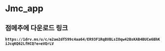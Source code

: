 # Jmc_app
## 점메추에 다운로드 링크
**`https://1drv.ms/u/c/e2ae2df599c4aa64/ER93F1RqBVBLsIOqw42BsKAB4BUCe6BhKiJcqKQ62LfHCQ?e=eVQrLV`**
